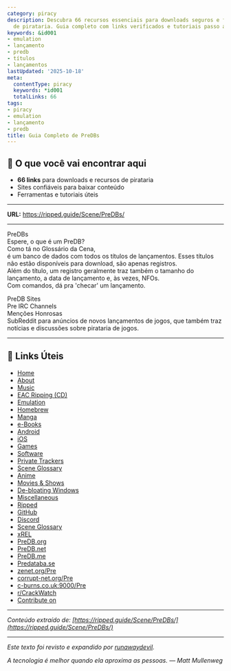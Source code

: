 ```yaml
---
category: piracy
description: Descubra 66 recursos essenciais para downloads seguros e ferramentas
  de pirataria. Guia completo com links verificados e tutoriais passo a passo.
keywords: &id001
- emulation
- lançamento
- predb
- títulos
- lançamentos
lastUpdated: '2025-10-18'
meta:
  contentType: piracy
  keywords: *id001
  totalLinks: 66
tags:
- piracy
- emulation
- lançamento
- predb
title: Guia Completo de PreDBs
---
```



## 🎯 O que você vai encontrar aqui

- **66 links** para downloads e recursos de pirataria
- Sites confiáveis para baixar conteúdo
- Ferramentas e tutoriais úteis

---

**URL:** https://ripped.guide/Scene/PreDBs/

---

PreDBs  
Espere, o que é um PreDB?  
Como tá no Glossário da Cena,  
é um banco de dados com todos os títulos de lançamentos. Esses títulos não estão disponíveis para download, são apenas registros.  
Além do título, um registro geralmente traz também o tamanho do lançamento, a data de lançamento e, às vezes, NFOs.  
Com comandos, dá pra 'checar' um lançamento.  

PreDB Sites  
Pre IRC Channels  
Menções Honrosas  
SubReddit para anúncios de novos lançamentos de jogos, que também traz notícias e discussões sobre pirataria de jogos.

---

## 🔗 Links Úteis

- [Home](https://ripped.guide/)
- [About](https://ripped.guide/About/)
- [Music](https://ripped.guide/Audio/Music/)
- [EAC Ripping (CD)](https://ripped.guide/Audio/Ripping/EAC/)
- [Emulation](https://ripped.guide/Consoles/Emulation/)
- [Homebrew](https://ripped.guide/Consoles/Homebrew/)
- [Manga](https://ripped.guide/Literature/Manga/)
- [e-Books](https://ripped.guide/Literature/e-Books/)
- [Android](https://ripped.guide/Mobile/Android/)
- [iOS](https://ripped.guide/Mobile/iOS/)
- [Games](https://ripped.guide/PC-Software/Games/)
- [Software](https://ripped.guide/PC-Software/Software/)
- [Private Trackers](https://ripped.guide/Scene/PTs/)
- [Scene Glossary](https://ripped.guide/Scene/Scene-Glossary/)
- [Anime](https://ripped.guide/TV/Anime/)
- [Movies & Shows](https://ripped.guide/TV/Shows/)
- [De-bloating Windows](https://ripped.guide/Utilities/Debloating/)
- [Miscellaneous](https://ripped.guide/Utilities/Misc/)
- [Ripped](https://ripped.guide/)
- [GitHub](https://github.com/rippedpiracy/docs)
- [Discord](https://discord.ripped.guide)
- [Scene Glossary](https://ripped.guide/Scene/Scene-Glossary)
- [xREL](https://www.xrel.to/releases.html)
- [PreDB.org](https://www.predb.org/)
- [PreDB.net](https://predb.net/)
- [PreDB.me](https://predb.me/)
- [Predataba.se](https://predataba.se)
- [zenet.org/Pre](irc://irc.zenet.org/Pre)
- [corrupt-net.org/Pre](irc://irc.corrupt-net.org/Pre)
- [c-burns.co.uk:9000/Pre](irc://irc.c-burns.co.uk:9000/Pre)
- [r/CrackWatch](https://reddit.com/r/crackwatch)
- [Contribute on](https://github.com/rippedpiracy/docs/blob/master/Scene/PreDBs.md)


---

*Conteúdo extraído de: [https://ripped.guide/Scene/PreDBs/](https://ripped.guide/Scene/PreDBs/)*

---

*Este texto foi revisto e expandido por [runawaydevil](https://pablo.space).*

*A tecnologia é melhor quando ela aproxima as pessoas. — Matt Mullenweg*